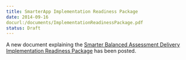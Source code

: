 ```yaml
---
title: SmarterApp Implementation Readiness Package
date: 2014-09-16
docurl:/documents/ImplementationReadinessPackage.pdf
status: Draft
---
```


A new document explaining the [Smarter Balanced Assessment Delivery Implementation Readiness Package](http://www.smarterapp.org/documents/ImplementationReadinessPackage.pdf) has been posted.